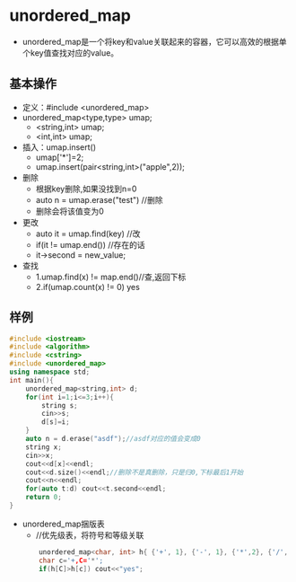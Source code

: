 # unordered_map

* unordered_map是一个将key和value关联起来的容器，它可以高效的根据单个key值查找对应的value。
## 基本操作
* 定义：#include <unordered_map>
* unordered_map<type,type> umap;
  * <string,int> umap;
  * <int,int> umap;
* 插入：umap.insert()
  * umap['*']=2;
  * umap.insert(pair<string,int>("apple",2));
* 删除
  * 根据key删除,如果没找到n=0
  * auto n = umap.erase("test")   //删除
  * 删除会将该值变为0
* 更改
  * auto it = umap.find(key) //改
  * if(it != umap.end()) //存在的话
  * it->second = new_value; 
* 查找
  * 1.umap.find(x) != map.end()//查,返回下标
  * 2.if(umap.count(x) != 0) yes
## 样例
```c++
#include <iostream>
#include <algorithm>
#include <cstring>
#include <unordered_map>
using namespace std;
int main(){
    unordered_map<string,int> d;
    for(int i=1;i<=3;i++){
        string s;
        cin>>s;
        d[s]=i;
    }
    auto n = d.erase("asdf");//asdf对应的值会变成0
    string x;
    cin>>x;
    cout<<d[x]<<endl;
    cout<<d.size()<<endl;//删除不是真删除，只是归0,下标最后1开始
    cout<<n<<endl;
    for(auto t:d) cout<<t.second<<endl;
    return 0;
}
```
* unordered_map捆版表
  * //优先级表，将符号和等级关联
  ```c++
      unordered_map<char, int> h{ {'+', 1}, {'-', 1}, {'*',2}, {'/', 2} };
      char c='+,C='*';
      if(h[C]>h[c]) cout<<"yes";
  ```